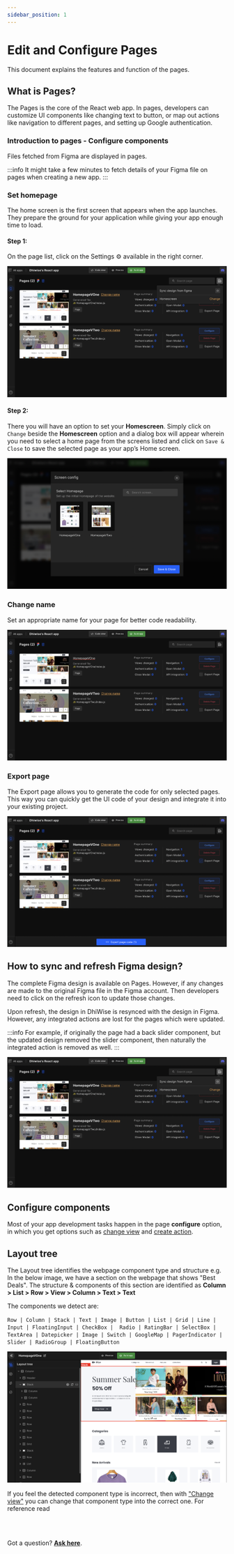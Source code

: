 ```yaml
---
sidebar_position: 1
---
```


# Edit and Configure Pages

This document explains the features and function of the pages.

## **What is Pages?**

The Pages is the core of the React web app. In pages, developers can customize UI components like changing text to button, or map out actions like navigation to different pages, and setting up Google authentication.


### Introduction to pages - Configure components

Files fetched from Figma are displayed in pages. 

:::info
It might take a few minutes to fetch details of your Figma file on pages when creating a new app.
:::


### Set homepage 

The home screen is the first screen that appears when the app launches. They prepare the ground for your application while giving your app enough time to load.


#### **Step 1:** 
On the page list, click on the Settings ⚙️ available in the right corner.

![Example banner](./img/config/config-1.png)

#### **Step 2:** 
There you will have an option to set your **Homescreen**. Simply click on <code className="primary">Change</code> beside the **Homescreen** option and a dialog box will appear wherein you need to select a home page from the screens listed and click on <code className="primary">Save & Close</code> to save the selected page as your app’s Home screen.

![Example banner](./img/config/config-2.png)



### Change name 

Set an appropriate name for your page for better code readability. 

![Example banner](./img/config/change-name.png)


### Export page

The Export page allows you to generate the code for only selected pages. This way you can quickly get the UI code of your design and integrate it into your existing project. 

![Example banner](./img/config/export-code.png)

## **How to sync and refresh Figma design?**

The complete Figma design is available on Pages. However, if any changes are made to the original Figma file in the Figma account. Then developers need to click on the refresh icon to update those changes.


Upon refresh, the design in DhiWise is resynced with the design in Figma. However, any integrated actions are lost for the pages which were updated.

:::info
For example, if originally the page had a back slider component, but the updated design removed the slider component, then naturally the integrated action is removed as well.
:::

![Example banner](./img/config/refresh-figma.png)

## **Configure components**

Most of your app development tasks happen in the page **configure** option, in which you get options such as <a href="/docs/react/change-view">change view</a> and <a href="/docs/react/create-action">create action</a>.

## **Layout tree**

The Layout tree identifies the webpage component type and structure e.g. In the below image, we have a section on the webpage that shows "Best Deals". The structure & components of this section are identified as **Column > List > Row > View > Column > Text > Text**

The components we detect are:

`Row | Column | Stack | Text | Image | Button | List | Grid | Line | Input | FloatingInput | CheckBox |  Radio | RatingBar | SelectBox | TextArea | Datepicker | Image | Switch | GoogleMap | PagerIndicator | Slider | RadioGroup | FloatingButton`

![Example banner](./img/config/layout-tree.png)

If you feel the detected component type is incorrect, then with <a href="/docs/react/change-view">"Change view"</a> you can change that component type into the correct one. For reference read  

<br/>
<br/>

Got a question? [**Ask here**](https://discord.com/invite/rFMnCG5MZ7).


